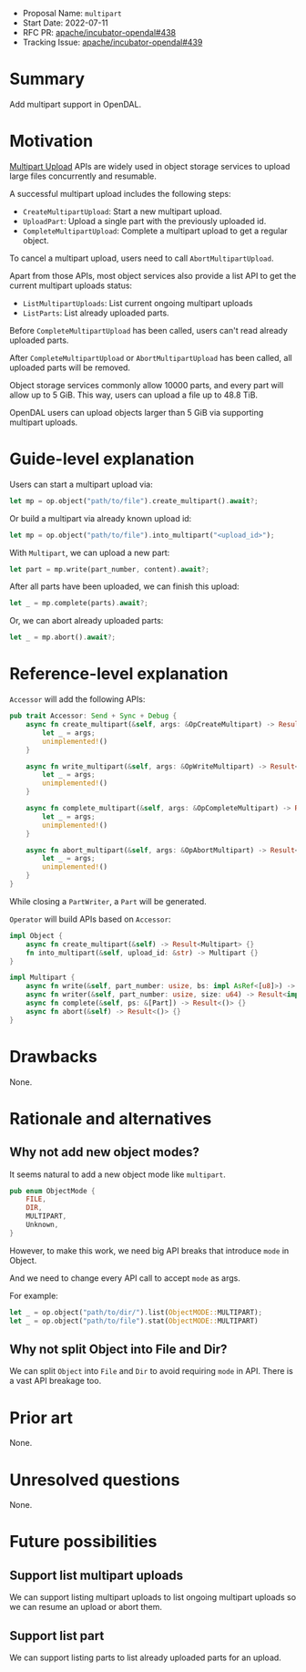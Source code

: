 - Proposal Name: `multipart`
- Start Date: 2022-07-11
- RFC PR: [apache/incubator-opendal#438](https://github.com/apache/incubator-opendal/pull/438)
- Tracking Issue: [apache/incubator-opendal#439](https://github.com/apache/incubator-opendal/issues/439)

# Summary

Add multipart support in OpenDAL.

# Motivation

[Multipart Upload](https://docs.aws.amazon.com/AmazonS3/latest/userguide/mpuoverview.html) APIs are widely used in object storage services to upload large files concurrently and resumable.

A successful multipart upload includes the following steps:

- `CreateMultipartUpload`: Start a new multipart upload.
- `UploadPart`: Upload a single part with the previously uploaded id.
- `CompleteMultipartUpload`: Complete a multipart upload to get a regular object.

To cancel a multipart upload, users need to call `AbortMultipartUpload`.

Apart from those APIs, most object services also provide a list API to get the current multipart uploads status:

- `ListMultipartUploads`: List current ongoing multipart uploads
- `ListParts`: List already uploaded parts.

Before `CompleteMultipartUpload` has been called, users can't read already uploaded parts.

After `CompleteMultipartUpload` or `AbortMultipartUpload` has been called, all uploaded parts will be removed.

Object storage services commonly allow 10000 parts, and every part will allow up to 5 GiB. This way, users can upload a file up to 48.8 TiB.

OpenDAL users can upload objects larger than 5 GiB via supporting multipart uploads.

# Guide-level explanation

Users can start a multipart upload via:

```rust
let mp = op.object("path/to/file").create_multipart().await?;
```

Or build a multipart via already known upload id:

```rust
let mp = op.object("path/to/file").into_multipart("<upload_id>");
```

With `Multipart`, we can upload a new part:

```rust
let part = mp.write(part_number, content).await?;
```

After all parts have been uploaded, we can finish this upload:

```rust
let _ = mp.complete(parts).await?;
```

Or, we can abort already uploaded parts:

```rust
let _ = mp.abort().await?;
```

# Reference-level explanation

`Accessor` will add the following APIs:

```rust
pub trait Accessor: Send + Sync + Debug {
    async fn create_multipart(&self, args: &OpCreateMultipart) -> Result<String> {
        let _ = args;
        unimplemented!()
    }

    async fn write_multipart(&self, args: &OpWriteMultipart) -> Result<PartWriter> {
        let _ = args;
        unimplemented!()
    }

    async fn complete_multipart(&self, args: &OpCompleteMultipart) -> Result<()> {
        let _ = args;
        unimplemented!()
    }

    async fn abort_multipart(&self, args: &OpAbortMultipart) -> Result<()> {
        let _ = args;
        unimplemented!()
    }
}
```

While closing a `PartWriter`, a `Part` will be generated.

`Operator` will build APIs based on `Accessor`:

```rust
impl Object {
    async fn create_multipart(&self) -> Result<Multipart> {}
    fn into_multipart(&self, upload_id: &str) -> Multipart {}
}

impl Multipart {
    async fn write(&self, part_number: usize, bs: impl AsRef<[u8]>) -> Result<Part> {}
    async fn writer(&self, part_number: usize, size: u64) -> Result<impl PartWrite> {}
    async fn complete(&self, ps: &[Part]) -> Result<()> {}
    async fn abort(&self) -> Result<()> {}
}
```

# Drawbacks

None.

# Rationale and alternatives

## Why not add new object modes?

It seems natural to add a new object mode like `multipart`.

```rust
pub enum ObjectMode {
    FILE,
    DIR,
    MULTIPART,
    Unknown,
}
```

However, to make this work, we need big API breaks that introduce `mode` in Object.

And we need to change every API call to accept `mode` as args.

For example:

```rust
let _ = op.object("path/to/dir/").list(ObjectMODE::MULTIPART);
let _ = op.object("path/to/file").stat(ObjectMODE::MULTIPART)
```

## Why not split Object into File and Dir?

We can split `Object` into `File` and `Dir` to avoid requiring `mode` in API. There is a vast API breakage too.

# Prior art

None.

# Unresolved questions

None.

# Future possibilities

## Support list multipart uploads

We can support listing multipart uploads to list ongoing multipart uploads so we can resume an upload or abort them.

## Support list part

We can support listing parts to list already uploaded parts for an upload.
